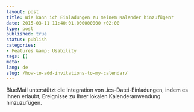 ```yaml
---
layout: post
title: Wie kann ich Einladungen zu meinem Kalender hinzufügen?
date: 2015-03-11 11:40:01.000000000 +02:00
type: post
published: true
status: publish
categories:
- Features &amp; Usability
tags: []
meta:
lang: de
slug: /how-to-add-invitations-to-my-calendar/
---
```


BlueMail unterstützt die Integration von .ics-Datei-Einladungen, indem es Ihnen erlaubt, Ereignisse zu Ihrer lokalen Kalenderanwendung hinzuzufügen.
